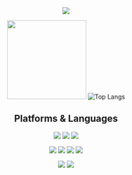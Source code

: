

<div align=center> 

<img src="https://capsule-render.vercel.app/api?type=waving&color=auto&height=200&section=header&text=My Github&fontSize=90" />

</p>

 <img height="180em" src="https://github-readme-stats.vercel.app/api?username=sunsun512&show_icons=true&hide_border=true&&theme=default&count_private=true&include_all_commits=true" />   ![Top Langs](https://github-readme-stats.vercel.app/api/top-langs/?username=sunsun512&layout=compact&hide_border=true&theme=default)
  
  
 


  
  

## Platforms & Languages
<p> 
  <img src="https://img.shields.io/badge/java-%23ED8B00.svg?style=for-the-badge&logo=java&logoColor=white">
  <img src="https://img.shields.io/badge/python-3776AB?style=for-the-badge&logo=python&logoColor=white"> 
  <img src="https://img.shields.io/badge/javascript-F7DF1E?style=for-the-badge&logo=javascript&logoColor=black"> 
</p>
  
<p>
  <img src="https://img.shields.io/badge/Spring-6DB33F?style=for-the-badge&logo=spring&logoColor=white">
  <img src="https://img.shields.io/badge/Spring_Boot-F2F4F9?style=for-the-badge&logo=spring-boot">
  <img src="https://img.shields.io/badge/MySQL-4479A1?style=for-the-badge&logo=MySQL&logoColor=white">
  <img src="https://img.shields.io/badge/React-61DAFB?style=for-the-badge&logo=React&logoColor=white">
</p>
<p>
  <img src="https://img.shields.io/badge/github-181717?style=for-the-badge&logo=github&logoColor=white">
  <img src="https://img.shields.io/badge/git-F05032?style=for-the-badge&logo=git&logoColor=white">
</p>
  
</div>
</div>

